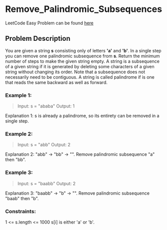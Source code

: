 # Remove_Palindromic_Subsequences

LeetCode Easy Problem can be found [here](https://leetcode.com/problems/remove-palindromic-subsequences/)

## Problem Description

You are given a string **s** consisting only of letters **'a'** and **'b'**. In a single step you can remove one palindromic subsequence from **s**.
Return the minimum number of steps to make the given string empty.
A string is a subsequence of a given string if it is generated by deleting some characters of a given string without changing its order. Note that a subsequence does not necessarily need to be contiguous.
A string is called palindrome if is one that reads the same backward as well as forward.


### Example 1:

> Input: s = "ababa"
Output: 1
    
Explanation 1: s is already a palindrome, so its entirety can be removed in a single step.

### Example 2:

> Input: s = "abb"
Output: 2

Explanation 2: "abb" -> "bb" -> "".
Remove palindromic subsequence "a" then "bb".

### Example 3:

> Input: s = "baabb"
Output: 2

Explanation 3: "baabb" -> "b" -> "".
Remove palindromic subsequence "baab" then "b".

### Constraints:
1 <= s.length <= 1000
s[i] is either 'a' or 'b'.


